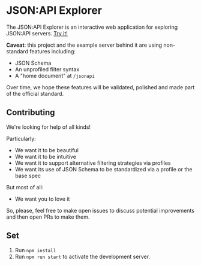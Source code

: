 # JSON:API Explorer
The JSON:API Explorer is an interactive web application for exploring JSON:API
servers. [Try it!](https://explore.jsonapi.dev)

**Caveat**: this project and the example server behind it are using non-standard
features including:
  - JSON Schema
  - An unprofiled filter syntax
  - A "home document" at `/jsonapi`

Over time, we hope these features will be validated, polished and made part of
the official standard.

## Contributing

We're looking for help of all kinds!

Particularly:

- We want it to be beautiful
- We want it to be intuitive
- We want it to support alternative filtering strategies via profiles
- We want its use of JSON Schema to be standardized via a profile or the base spec

But most of all:

- We want you to love it

So, please, feel free to make open issues to discuss potential improvements and
then open PRs to make them.

## Set

1. Run `npm install`
2. Run `npm run start` to activate the development server.

